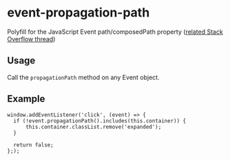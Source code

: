 # event-propagation-path
Polyfill for the JavaScript Event path/composedPath property ([related Stack Overflow thread](http://stackoverflow.com/a/39245638/2637528))

## Usage
Call the `propagationPath` method on any Event object.

## Example
```
window.addEventListener('click', (event) => {
  if (!event.propagationPath().includes(this.container)) {
      this.container.classList.remove('expanded');
  }

  return false;
};);
```
